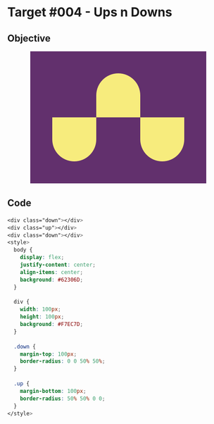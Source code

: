 # Target #004 - Ups n Downs

## Objective

<div align="center">

![Target #004 - Ups n Downs](./.github/images/004.png)

</div>

## Code

```css
<div class="down"></div>
<div class="up"></div>
<div class="down"></div>
<style>
  body {
    display: flex;
    justify-content: center;
    align-items: center;
    background: #62306D;
  }

  div {
    width: 100px;
    height: 100px;
    background: #F7EC7D;
  }

  .down {
    margin-top: 100px;
    border-radius: 0 0 50% 50%;
  }

  .up {
    margin-bottom: 100px;
    border-radius: 50% 50% 0 0;
  }
</style>
```
